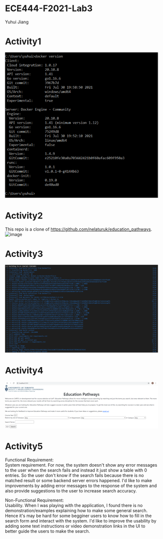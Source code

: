 # ECE444-F2021-Lab3
Yuhui Jiang

# Activity1
![A1S1](./screenshots/A1S1.PNG)

# Activity2
This repo is a clone of https://github.com/nelaturuk/education_pathways.
![image](https://user-images.githubusercontent.com/87924063/135888477-1cd888fc-54cf-4862-9c29-e1aa519a2814.png)

# Activity3
![A3S1](./screenshots/A3S1.PNG)

# Activity4
![A4S1](./screenshots/A4S1.PNG)

# Activity5
Functional Requirement:  
System requirement. For now, the system doesn't show any error messages to the user when the search fails and instead it just show a table with 0 entries. So the user don't know if the search fails because there is no matched result or some backend server errors happened. I'd like to make improvements by adding error messages to the response of the system and also provide suggestions to the user to increase search accuracy. 

Non-Functional Requirement:  
Usability. When I was playing with the application, I found there is no demonstration/examples explaining how to make some general search. Hence it's may be hard for some begginer users to know how to fill in the search form and interact with the system. I'd like to improve the usability by adding some text instructions or video demonstration links in the UI to better guide the users to make the search. 
